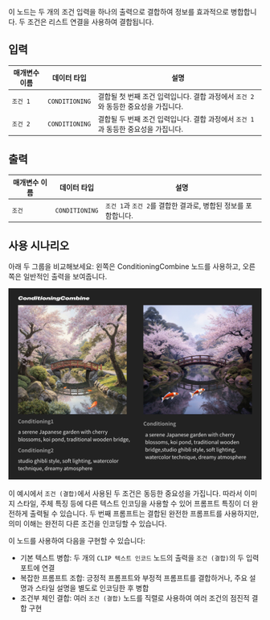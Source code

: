 이 노드는 두 개의 조건 입력을 하나의 출력으로 결합하여 정보를 효과적으로 병합합니다. 두 조건은 리스트 연결을 사용하여 결합됩니다.

## 입력

| 매개변수 이름        | 데이터 타입        | 설명 |
|----------------------|--------------------|-------------|
| `조건 1`             | `CONDITIONING`     | 결합될 첫 번째 조건 입력입니다. 결합 과정에서 `조건 2`와 동등한 중요성을 가집니다. |
| `조건 2`             | `CONDITIONING`     | 결합될 두 번째 조건 입력입니다. 결합 과정에서 `조건 1`과 동등한 중요성을 가집니다. |

## 출력

| 매개변수 이름        | 데이터 타입        | 설명 |
|----------------------|--------------------|-------------|
| `조건`               | `CONDITIONING`     | `조건 1`과 `조건 2`를 결합한 결과로, 병합된 정보를 포함합니다. |

## 사용 시나리오

아래 두 그룹을 비교해보세요: 왼쪽은 ConditioningCombine 노드를 사용하고, 오른쪽은 일반적인 출력을 보여줍니다.

![Compare](./asset/compare.jpg)

이 예시에서 `조건 (결합)`에서 사용된 두 조건은 동등한 중요성을 가집니다. 따라서 이미지 스타일, 주체 특징 등에 다른 텍스트 인코딩을 사용할 수 있어 프롬프트 특징이 더 완전하게 출력될 수 있습니다. 두 번째 프롬프트는 결합된 완전한 프롬프트를 사용하지만, 의미 이해는 완전히 다른 조건을 인코딩할 수 있습니다.

이 노드를 사용하여 다음을 구현할 수 있습니다:
- 기본 텍스트 병합: 두 개의 `CLIP 텍스트 인코드` 노드의 출력을 `조건 (결합)`의 두 입력 포트에 연결
- 복잡한 프롬프트 조합: 긍정적 프롬프트와 부정적 프롬프트를 결합하거나, 주요 설명과 스타일 설명을 별도로 인코딩한 후 병합
- 조건부 체인 결합: 여러 `조건 (결합)` 노드를 직렬로 사용하여 여러 조건의 점진적 결합 구현
